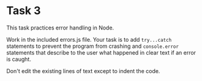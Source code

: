# Task 3

This task practices error handling in Node.

Work in the included errors.js file. Your task is to add `try...catch` statements to prevent the program from crashing and `console.error` statements that describe to the user what happened in clear text if an error is caught.

Don't edit the existing lines of text except to indent the code.
